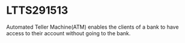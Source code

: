 # LTTS291513
Automated Teller Machine(ATM) enables the clients of a bank to have access to their account without going to the bank.
